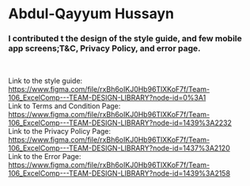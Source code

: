 # Abdul-Qayyum Hussayn

### I contributed t the design of the style guide, and few mobile app screens;T&C, Privacy Policy, and error page.

<br>

Link to the style guide: https://www.figma.com/file/rxBh6oIKJ0Hb96TlXKoF7f/Team-106_ExcelComp---TEAM-DESIGN-LIBRARY?node-id=0%3A1
<br>
Link to Terms and Condition Page: https://www.figma.com/file/rxBh6oIKJ0Hb96TlXKoF7f/Team-106_ExcelComp---TEAM-DESIGN-LIBRARY?node-id=1439%3A2232
<br>
Link to the Privacy Policy Page: https://www.figma.com/file/rxBh6oIKJ0Hb96TlXKoF7f/Team-106_ExcelComp---TEAM-DESIGN-LIBRARY?node-id=1437%3A2120
<br>
Link to the Error Page: https://www.figma.com/file/rxBh6oIKJ0Hb96TlXKoF7f/Team-106_ExcelComp---TEAM-DESIGN-LIBRARY?node-id=1439%3A2158
